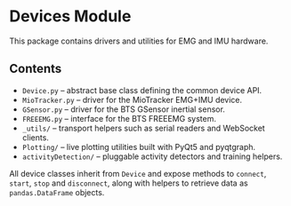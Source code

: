 # Devices Module

This package contains drivers and utilities for EMG and IMU hardware.

## Contents
- `Device.py` – abstract base class defining the common device API.
- `MioTracker.py` – driver for the MioTracker EMG+IMU device.
- `GSensor.py` – driver for the BTS GSensor inertial sensor.
- `FREEEMG.py` – interface for the BTS FREEEMG system.
- `_utils/` – transport helpers such as serial readers and WebSocket clients.
- `Plotting/` – live plotting utilities built with PyQt5 and pyqtgraph.
- `activityDetection/` – pluggable activity detectors and training helpers.

All device classes inherit from `Device` and expose methods to `connect`,
`start`, `stop` and `disconnect`, along with helpers to retrieve data as
`pandas.DataFrame` objects.
